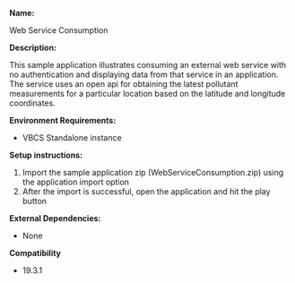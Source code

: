 **Name:**

Web Service Consumption

**Description:**

This sample application illustrates consuming an external web service with no authentication and displaying data from that service in an application.  The service uses an open api for obtaining the latest pollutant measurements for a particular location based on the latitude and longitude coordinates.   

**Environment Requirements:**

* VBCS Standalone instance

**Setup instructions:**

1. Import the sample application zip (WebServiceConsumption.zip) using the application import option
1. After the import is successful, open the application and hit the play button

**External Dependencies:**

* None

**Compatibility**

* 19.3.1